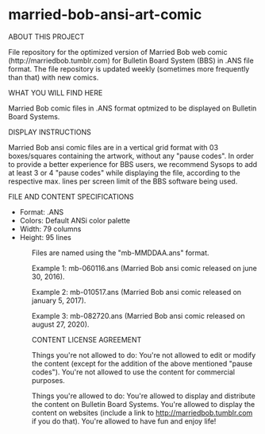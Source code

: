# married-bob-ansi-art-comic

ABOUT THIS PROJECT
<p>File repository for the optimized version of Married Bob web comic (http://marriedbob.tumblr.com) for Bulletin Board System (BBS) in .ANS file format. The file repository is updated weekly (sometimes more frequently than that) with new comics.</p>

WHAT YOU WILL FIND HERE
<p>Married Bob comic files in .ANS format optmized to be displayed on Bulletin Board Systems.</p>

DISPLAY INSTRUCTIONS
<p>Married Bob ansi comic files are in a vertical grid format with 03 boxes/squares containing the artwork, without any "pause codes".
In order to provide a better experience for BBS users, we recommend Sysops to add at least 3 or 4 "pause codes" while displaying the file, according to the respective max. lines per screen limit of the BBS software being used.</p>

FILE AND CONTENT SPECIFICATIONS
<ul>
<li>Format: .ANS</li>
<li>Colors: Default ANSi color palette</li>
<li>Width: 79 columns</li>
<li>Height: 95 lines</li>
<ul>

<p>Files are named using the "mb-MMDDAA.ans" format.</p>

<p>Example 1: mb-060116.ans (Married Bob ansi comic released on june 30, 2016).</p>

<p>Example 2: mb-010517.ans (Married Bob ansi comic released on january 5, 2017).</p>

<p>Example 3: mb-082720.ans (Married Bob ansi comic released on august 27, 2020).</p>

CONTENT LICENSE AGREEMENT
<p>Things you're not allowed to do:
You're not allowed to edit or modify the content (except for the addition of the above mentioned "pause codes").
You're not allowed to use the content for commercial purposes.

Things you're allowed to do:
You're allowed to display and distribute the content on Bulletin Board Systems.
You're allowed to display the content on websites (include a link to http://marriedbob.tumblr.com if you do that).
You're allowed to have fun and enjoy life!</p>
